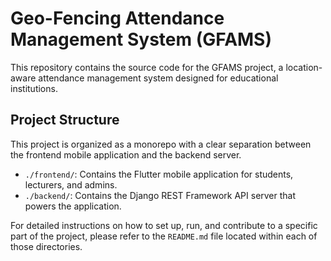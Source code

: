 # Geo-Fencing Attendance Management System (GFAMS)

This repository contains the source code for the GFAMS project, a location-aware attendance management system designed for educational institutions.

## Project Structure

This project is organized as a monorepo with a clear separation between the frontend mobile application and the backend server.

*   `./frontend/`: Contains the Flutter mobile application for students, lecturers, and admins.
*   `./backend/`: Contains the Django REST Framework API server that powers the application.

For detailed instructions on how to set up, run, and contribute to a specific part of the project, please refer to the `README.md` file located within each of those directories.
